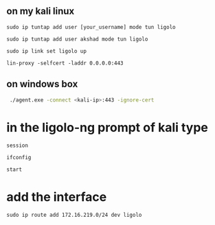 ## on my kali linux

```
sudo ip tuntap add user [your_username] mode tun ligolo

sudo ip tuntap add user akshad mode tun ligolo
```

```
sudo ip link set ligolo up
```

```
lin-proxy -selfcert -laddr 0.0.0.0:443
```


## on windows box

```bash
 ./agent.exe -connect <kali-ip>:443 -ignore-cert
```


# in the ligolo-ng prompt of kali type

```
session

ifconfig

start
```


# add the interface

```
sudo ip route add 172.16.219.0/24 dev ligolo

```
